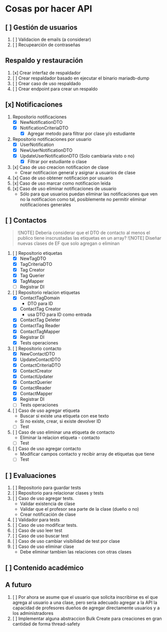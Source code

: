 # Cosas por hacer API

## [ ] Gestión de usuarios

1. [ ] Validacion de emails (a considerar)
2. [ ] Recupearción de contraseñas

## Respaldo y restauración

1. [x] Crear interfaz de respaldador
2. [ ] Crear respaldador basado en ejecutar el binario mariadb-dump
3. [ ] Crear caso de uso respaldado
4. [ ] Crear endpoint para crear un respaldo

## [x] Notificaciones

1. Repositorio notificaciones
   - [x] NewNotificationDTO
   - [x] NotificationCriteriaDTO
     - [x] Agregar metodo para filtrar por clase y/o estudiante
2. Repositorio notificaciones por usuario
   - [x] UserNotification
   - [x] NewUserNotificationDTO
   - [x] UpdateUserNotificationDTO (Solo cambiaria visto o no)
     - [x] Filtrar por estudiante o clase
3. [x] Caso de uso creacion notificacion de clase
   - Crear notificacion general y asignar a usuarios de clase
4. [x] Caso de uso obtener notificacion por usuario
5. [x] Caso de uso marcar como notificacion leida
6. [x] Caso de uso eliminar notificaciones de usuario
   - Sólo para que usuarios puedan eliminar las notificaciones que ven
     no la notificacion como tal, posiblemente no permitir eliminar
     notificaciones generales

## [ ] Contactos

> ![NOTE] Deberia considerar que el DTO de contacto al menos el publico tiene inscrustadas las etiquetas en un array?
> ![NOTE] Diseñar nuevas clases de EF que solo agregan o eliminan

1. [ ] Repositorio etiquetas
   - [x] NewTagDTO
   - [x] TagCriteriaDTO
   - [x] Tag Creator
   - [x] Tag Querier
   - [x] TagMapper
   - [ ] Registrar DI
2. [ ] Repositorio relacion etiquetas
   - [x] ContactTagDomain
     - DTO para ID
   - [x] ContactTag Creator
     - usa DTO para ID como entrada
   - [x] ContactTag Deleter
   - [x] ContactTag Reader
   - [x] ContactTagMapper
   - [x] Registrar DI
   - [x] Tests operaciones
3. [ ] Repositorio contacto
   - [x] NewContactDTO
   - [x] UpdateContactDTO
   - [x] ContactCriteriaDTO
   - [x] ContactCreator
   - [x] ContactUpdater
   - [x] ContactQuerier
   - [x] ContactReader
   - [x] ContactMapper
   - [x] Registrar DI
   - [ ] Tests operaciones
4. [ ] Caso de uso agregar etiqueta
   - Buscar si existe una etiqueta con ese texto
   - Si no existe, crear, si existe devolver ID
   - [ ] Test
5. [ ] Caso de uso eliminar una etiqueta de contacto
   - Eliminar la relacion etiqueta - contacto
   - [ ] Test
6. [ ] Caso de uso agregar contacto
   - Modificar campos contacto y recibir array de etiquetas que tiene
   - [ ] Test

## [ ] Evaluaciones

1. [ ] Repositorio para guardar tests
2. [ ] Repositorio para relacionar clases y tests
3. [ ] Caso de uso agregar tests.
   - Validar existencia de clase
   - Validar que el profesor sea parte de la clase (dueño o no)
   - Crear notificación de clase
4. [ ] Validador para tests
5. [ ] Caso de uso modificar tests.
6. [ ] Caso de uso leer test
7. [ ] Caso de uso buscar test
8. [ ] Caso de uso cambiar visibilidad de test por clase
9. [ ] Caso de uso eliminar clase
   - Debe eliminar tambien las relaciones con otras clases

## [ ] Contenido académico

## A futuro

1. [ ] Por ahora se asume que el usuario que solicita inscribirse
       es el que agrega al usuario a una clase, pero seria adecuado
       agregar a la API la capacidad de profesores dueños de agregar
       directamente usuarios y a los administradores
2. [ ] Implementar alguna abstraccion Bulk Create para creaciones en
       gran cantidad de forma thread-safety
